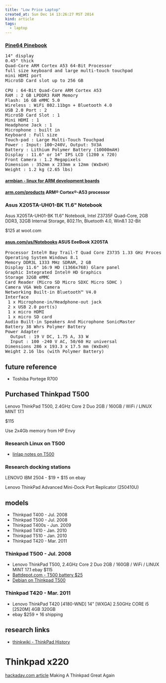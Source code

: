 ```yaml
---
title: "Low Price Laptop"
created_at: Sun Dec 14 13:26:27 MST 2014
kind: article
tags:
  - laptop
---
```


<h3><a href="https://www.pine64.org/?page_id=3707" target="_blank">Pine64 Pinebook</a></h3>

<pre>
14" display
0.45" thick
Quad-Core ARM Cortex A53 64-Bit Processor
full size keyboard and large multi-touch touchpad
mini HDMI port
MicroSD Card slot up to 256 GB

CPU : 64-Bit Quad-Core ARM Cortex A53
RAM : 2 GB LPDDR3 RAM Memory
Flash: 16 GB eMMC 5.0
Wireless : WiFi 802.11bgn + Bluetooth 4.0
USB 2.0 Port : 2
MicroSD Card Slot : 1
Mini HDMI : 1
Headphone Jack : 1
Microphone : built in
Keyboard : Full size
Touch-pad : Large Multi-Touch Touchpad
Power : Input: 100~240V, Output: 5V3A
Battery : Lithium Polymer Battery (10000mAH)
Display : 11.6" or 14" IPS LCD (1280 x 720)
Front Camera : 1.2 Megapixels
Dimension : 352mm x 233mm x 12mm (WxDxH)
Weight : 1.2 kg (2.65 lbs) 
</pre>

<h4>
  <a href="http://www.armbian.com/" target="_blank">armbian - linux for ARM development boards</a>
</h4>

<h4>
  <a href="https://www.arm.com/products/processors/cortex-a/cortex-a53-processor.php" target="_blank">arm.com/products</a>
  ARM® Cortex®-A53 processor
</h4>

<h3>Asus X205TA-UH01-BK 11.6" Notebook</h3>

Asus X205TA-UH01-BK 11.6" Notebook, Intel Z3735F Quad-Core, 2GB DDR3, 32GB Internal Storage, 802.11n, Bluetooth 4.0, Win8.1 32-Bit

$125 at woot.com

<h4>
  <a href="https://www.asus.com/us/Notebooks/ASUS_EeeBook_X205TA/" target="_blank">asus.com/us/Notebooks</a>
  ASUS EeeBook X205TA
</h4>

<pre>
Processor Intel® Bay Trail-T Quad Core Z3735 1.33 GHz Processor
Operating System Windows 8.1
Memory DDR3L 1333 MHz SDRAM, 2 GB
Display 11.6" 16:9 HD (1366x768) Glare panel
Graphic Integrated Intel® HD Graphics
Storage 32GB eMMC
Card Reader (Micro SD Micro SDXC Micro SDHC )
Camera VGA Web Camera
Networking Built-in Bluetooth™ V4.0
Interface
 1 x Microphone-in/Headphone-out jack
 2 x USB 2.0 port(s)
 1 x micro HDMI
 1 x micro SD card
Audio Built-in Speakers And Microphone SonicMaster
Battery 38 Whrs Polymer Battery
Power Adapter
  Output : 19 V DC, 1.75 A, 33 W
  Input : 100 -240 V AC, 50/60 Hz universal
Dimensions 286 x 193.3 x 17.5 mm (WxDxH)
Weight 2.16 lbs (with Polymer Battery) 
</pre>


## future reference

* Toshiba Portege R700

## Purchased Thinkpad T500

Lenovo ThinkPad T500, 2.4GHz Core 2 Duo 2GB / 160GB / WiFi / LINUX MINT 17.1

$115

Use 2x4Gb memory from HP Envy

### Research Linux on T500

* [linlap notes on T500](http://www.linlap.com/lenovo_thinkpad_t500)


### Research docking stations

LENOVO IBM 2504 - $19 + $15 on ebay

Lenovo ThinkPad Advanced Mini-Dock Port Replicator (250410U)

## models

* Thinkpad T400 - Jul. 2008
* Thinkpad T500 - Jul. 2008
* Thinkpad T400s - Jun. 2009
* Thinkpad T410 - Jan. 2010
* Thinkpad T510 - Jan. 2010
* Thinkpad T420 - Mar. 2011

### Thinkpad T500 - Jul. 2008

* Lenovo ThinkPad T500, 2.4GHz Core 2 Duo 2GB / 160GB / WiFi / LINUX MINT 17.1
ebay $115
* [Battdepot.com - T500 battery $25](http://www.battdepot.com/us/opn/notebook+battery/ibm/40Y6797/LIB200.aspx)
* [Debian on Thinkpad T500](https://wiki.debian.org/InstallingDebianOn/Thinkpad/T500)



### Thinkpad T420 - Mar. 2011

* Lenovo ThinkPad T420 [4180-WND] 14" [WXGA] 2.50GHz CORE i5 [2520M] 4GB 320GB
* ebay $259 + 16 shipping

## research links

* [thinkwiki - ThinkPad History](http://www.thinkwiki.org/wiki/ThinkPad_History)

# Thinkpad x220

<a href="http://hackaday.com/2016/08/26/making-a-thinkpad-great-again/" target="_blank">hackaday.com article</a>
Making A Thinkpad Great Again

<!--
html boilerplate
<a href="" target="_blank"></a>
<a name=""></a>
<img src="" width="400px">
<ul>
  <li></li>
</ul>
<pre>
</pre>
<pre><code>
</code></pre>
<math xmlns='http://www.w3.org/1998/Math/MathML' display='block'>
</math>
-->
